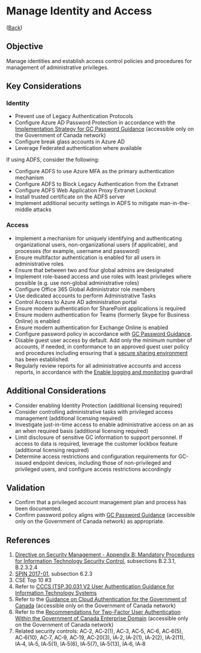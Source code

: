 # Manage Identity and Access

([Back](../README.md))

## Objective

Manage identities and establish access control policies and procedures for management of administrative privileges.

## Key Considerations

### Identity

* Prevent use of Legacy Authentication Protocols
* Configure Azure AD Password Protection in accordance with the [Implementation Strategy for GC Password Guidance](https://www.gcpedia.gc.ca/gcwiki/images/c/c0/Implementation_Strategy_for_GC_Password_Guidance.pdf) (accessible only on the Government of Canada network)
* Configure break glass accounts in Azure AD
* Leverage Federated authentication where available

If using ADFS, consider the following:

* Configure ADFS to use Azure MFA as the primary authentication mechanism
* Configure ADFS to Block Legacy Authentication from the Extranet
* Configure ADFS Web Application Proxy Extranet Lockout
* Install  trusted certificate on the ADFS server
* Implement additional security settings in ADFS to mitigate man-in-the-middle attacks

### Access

* Implement a mechanism for uniquely identifying and authenticating organizational users, non-organizational users (if applicable), and processes (for example, username and password)
* Ensure multifactor authentication is enabled for all users in administrative roles
* Ensure that between two and four global admins are designated
* Implement role-based access and use roles with least privileges where possible (e.g. use non-global administrative roles)
* Configure Office 365 Global Administrator role members
* Use dedicated accounts to perform Administrative Tasks
* Control Access to Azure AD administration portal
* Ensure modern authentication for SharePoint applications is required
* Ensure modern authentication for Teams (formerly Skype for Business Online) is enabled
* Ensure modern authentication for Exchange Online is enabled
* Configure password policy in accordance with [GC Password Guidance](https://www.canada.ca/en/government/system/digital-government/password-guidance.html).
* Disable guest user access by default. Add only the minimum number of accounts, if needed, in conformance to an approved guest user policy and procedures including ensuring that a [secure sharing environment](https://docs.microsoft.com/en-us/microsoft-365/solutions/create-secure-guest-sharing-environment?view=o365-worldwide) has been established.
* Regularly review reports for all administrative accounts and access reports, in accordance with the [Enable logging and monitoring](04_Enable-Logging-and-Monitoring.md) guardrail

## Additional Considerations

* Consider enabling Identity Protection (additional licensing required)
* Consider controlling administrative tasks with privileged access management (additional licensing required)
* Investigate just-in-time access to enable administrative access on an as an when required basis (additional licensing required)
* Limit disclosure of sensitive GC information to support personnel. If access to data is required, leverage the customer lockbox feature (additional licensing required)
* Determine access restrictions and configuration requirements for GC-issued endpoint devices, including those of non-privileged and privileged users, and configure access restrictions accordingly

## Validation

* Confirm that a privileged account management plan and process has been documented.
* Confirm password policy aligns with [GC Password Guidance](https://www.canada.ca/en/government/system/digital-government/password-guidance.html) (accessible only on the Government of Canada network) as appropriate.

## References

1. [Directive on Security Management - Appendix B: Mandatory Procedures for Information Technology Security Control](https://www.tbs-sct.gc.ca/pol/doc-eng.aspx?id=32611&section=procedure&p=B), subsections B.2.3.1, B.2.3.2.4
2. [SPIN 2017-01](https://www.canada.ca/en/treasury-board-secretariat/services/access-information-privacy/security-identity-management/direction-secure-use-commercial-cloud-services-spin.html), subsection 6.2.3
3. CSE Top 10 #3
4. Refer to [CCCS ITSP.30.031 V2 User Authentication Guidance for Information Technology Systems](https://cyber.gc.ca/en/guidance/user-authentication-guidance-information-technology-systems-itsp30031-v3)
5. Refer to the [Guidance on Cloud Authentication for the Government of Canada](https://intranet.canada.ca/wg-tg/cagc-angc-eng.asp) (accessible only on the Government of Canada network)
6. Refer to the [Recommendations for Two-Factor User Authentication Within the Government of Canada Enterprise Domain](https://intranet.canada.ca/wg-tg/rtua-rafu-eng.asp) (accessible only on the Government of Canada network)
7. Related security controls: AC‑2, AC‑2(1), AC‑3, AC‑5, AC‑6, AC‑6(5), AC‑6(10), AC‑7, AC‑9, AC‑19, AC‑20(3), IA‑2, IA‑2(1), IA‑2(2), IA‑2(11), IA‑4, IA‑5, IA‑5(1), IA‑5(6), IA‑5(7), IA‑5(13), IA‑6, IA‑8
